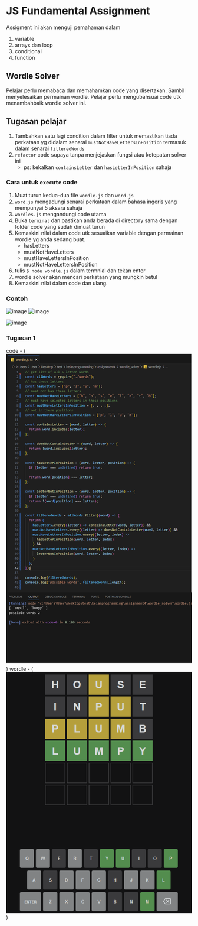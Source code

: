 # JS Fundamental Assignment

Assigment ini akan menguji pemahaman dalam

1. variable
2. arrays dan loop
3. conditional
4. function

## Wordle Solver

Pelajar perlu memabaca dan memahamkan code yang disertakan. Sambil menyelesaikan permainan wordle.
Pelajar perlu mengubahsuai code utk menambahbaik wordle solver ini.

## Tugasan pelajar

1. Tambahkan satu lagi condition dalam filter untuk memastikan tiada perkataan yg didalam senarai `mustNotHaveLettersInPosition` termasuk dalam senarai `filteredWords`
2. `refactor` code supaya tanpa menjejaskan fungsi atau ketepatan solver ini
   - ps: kekalkan `containsLetter` dan `hasLetterInPosition` sahaja

### Cara untuk `execute` code

1. Muat turun kedua-dua file `wordle.js` dan `word.js`
2. `word.js` mengadungi senarai perkataan dalam bahasa ingeris yang mempunyai 5 aksara sahaja
3. `wordles.js` mengandungi code utama
4. Buka `terminal` dan pastikan anda berada di directory sama dengan folder code yang sudah dimuat turun
5. Kemaskini nilai dalam code utk sesuaikan variable dengan permainan wordle yg anda sedang buat.
   - hasLetters
   - mustNotHaveLetters
   - mustHaveLettersInPosition
   - mustNotHaveLettersInPosition
6. tulis `$ node wordle.js` dalam termnial dan tekan enter
7. wordle solver akan mencari perkataan yang mungkin betul
8. Kemaskini nilai dalam code dan ulang.

### Contoh

![image](https://github.com/syafiqfaiz/wordle_solver/assets/8923682/2e9f3062-98f4-4c15-ba08-a44f34aab37c)
![image](https://github.com/syafiqfaiz/wordle_solver/assets/8923682/da68f95d-3478-4421-ac65-a400711a8ce1)

![image](https://github.com/syafiqfaiz/wordle_solver/assets/8923682/0043dc8b-ef50-45a9-b061-fc8f6faca090)

### Tugasan 1

code - (![code](<Screenshot 2024-02-22 224239.png>))
wordle - (![wordle](<Screenshot 2024-02-22 213452.png>))
